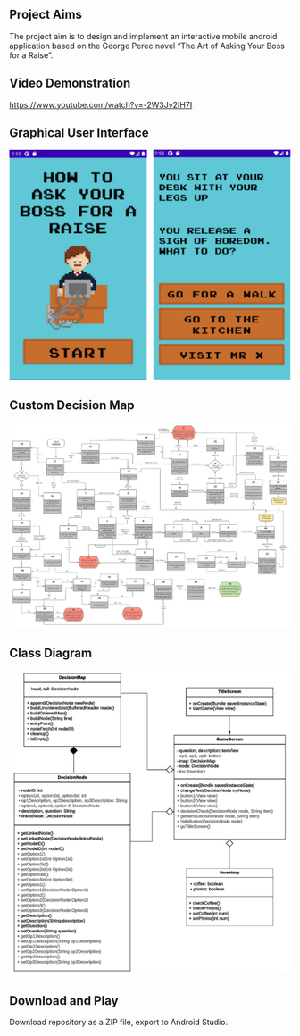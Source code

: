 ## Project Aims

The project aim is to design and implement an interactive mobile android application based on the George Perec novel “The Art of Asking Your
Boss for a Raise”.

## Video Demonstration

<https://www.youtube.com/watch?v=-2W3Jv2IH7I>

## Graphical User Interface

![ClassDiagram](images/bossRaiseGUI.png)

## Custom Decision Map

![ClassDiagram](images/DecisionMapMK2.png)

## Class Diagram

![ClassDiagram](images/classDiagram.png)

## Download and Play

Download repository as a ZIP file, export to Android Studio.
